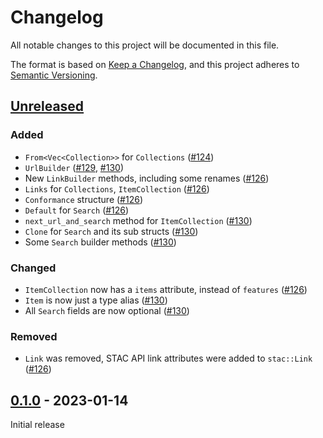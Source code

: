 # Changelog

All notable changes to this project will be documented in this file.

The format is based on [Keep a Changelog](https://keepachangelog.com/en/1.0.0/), and this project adheres to [Semantic Versioning](https://semver.org/spec/v2.0.0.html).

## [Unreleased]

### Added

- `From<Vec<Collection>>` for `Collections` ([#124](https://github.com/gadomski/stac-rs/pull/124))
- `UrlBuilder` ([#129](https://github.com/gadomski/stac-rs/pull/129), [#130](https://github.com/gadomski/stac-rs/pull/130))
- New `LinkBuilder` methods, including some renames ([#126](https://github.com/gadomski/stac-rs/pull/126))
- `Links` for `Collections`, `ItemCollection` ([#126](https://github.com/gadomski/stac-rs/pull/126))
- `Conformance` structure ([#126](https://github.com/gadomski/stac-rs/pull/126))
- `Default` for `Search` ([#126](https://github.com/gadomski/stac-rs/pull/126))
- `next_url_and_search` method for `ItemCollection` ([#130](https://github.com/gadomski/stac-rs/pull/130))
- `Clone` for `Search` and its sub structs ([#130](https://github.com/gadomski/stac-rs/pull/130))
- Some `Search` builder methods ([#130](https://github.com/gadomski/stac-rs/pull/130))

### Changed

- `ItemCollection` now has a `items` attribute, instead of `features` ([#126](https://github.com/gadomski/stac-rs/pull/126))
- `Item` is now just a type alias ([#130](https://github.com/gadomski/stac-rs/pull/130))
- All `Search` fields are now optional ([#130](https://github.com/gadomski/stac-rs/pull/130))

### Removed

- `Link` was removed, STAC API link attributes were added to `stac::Link` ([#126](https://github.com/gadomski/stac-rs/pull/126))

## [0.1.0] - 2023-01-14

Initial release

[unreleased]: https://github.com/gadomski/stac-rs/compare/stac-api-v0.1.0...main
[0.1.0]: https://github.com/gadomski/stac-rs/releases/tag/stac-api-v0.1.0
